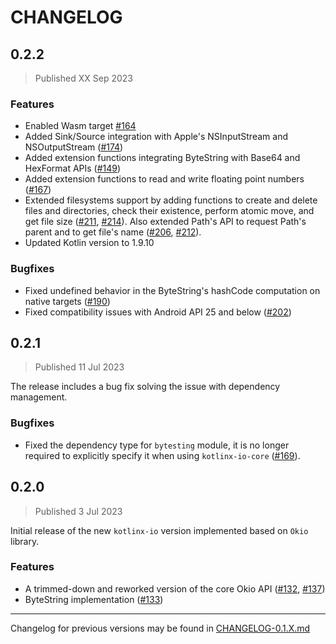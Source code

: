# CHANGELOG
## 0.2.2
> Published XX Sep 2023

### Features
- Enabled Wasm target [#164](https://github.com/Kotlin/kotlinx-io/issues/164)
- Added Sink/Source integration with Apple's NSInputStream and NSOutputStream ([#174](https://github.com/Kotlin/kotlinx-io/pull/174))
- Added extension functions integrating ByteString with Base64 and HexFormat APIs ([#149](https://github.com/Kotlin/kotlinx-io/issues/149))
- Added extension functions to read and write floating point numbers ([#167](https://github.com/Kotlin/kotlinx-io/issues/167))
- Extended filesystems support by adding functions to create and delete files and directories, check their existence,
  perform atomic move, and get file size ([#211](https://github.com/Kotlin/kotlinx-io/issues/211), 
  [#214](https://github.com/Kotlin/kotlinx-io/issues/214)).
  Also extended Path's API to request Path's parent and to get file's name 
  ([#206](https://github.com/Kotlin/kotlinx-io/issues/206), [#212](https://github.com/Kotlin/kotlinx-io/issues/212)).
- Updated Kotlin version to 1.9.10

### Bugfixes
- Fixed undefined behavior in the ByteString's hashCode computation on native targets ([#190](https://github.com/Kotlin/kotlinx-io/issues/190))
- Fixed compatibility issues with Android API 25 and below ([#202](https://github.com/Kotlin/kotlinx-io/issues/202))

## 0.2.1
> Published 11 Jul 2023
 
The release includes a bug fix solving the issue with dependency management. 

### Bugfixes
- Fixed the dependency type for `bytesting` module,
  it is no longer required to explicitly specify it when using `kotlinx-io-core` 
  ([#169](https://github.com/Kotlin/kotlinx-io/issues/169)).

## 0.2.0
> Published 3 Jul 2023

Initial release of the new `kotlinx-io` version implemented based on `Okio` library.

### Features
- A trimmed-down and reworked version of the core Okio API
  ([#132](https://github.com/Kotlin/kotlinx-io/issues/132), [#137](https://github.com/Kotlin/kotlinx-io/issues/137))
- ByteString implementation ([#133](https://github.com/Kotlin/kotlinx-io/issues/133))

---
Changelog for previous versions may be found in [CHANGELOG-0.1.X.md](CHANGELOG-0.1.X.md)
